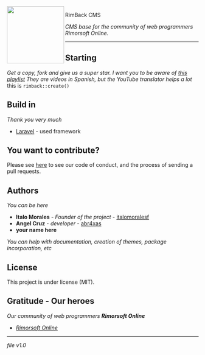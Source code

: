 <img align="left" width="150" src="https://rimorsoft.com/asset/imagen/logo.png">

RimBack CMS

_CMS base for the community of web programmers Rimorsoft Online._

---

## Starting

_Get a copy, fork and give us a super star. I want you to be aware of [this playlist](https://www.youtube.com/watch?v=SRpYm5K__hQ&list=PLhCiuvlix-rQXtJOYDEpjn41TLsFSaM49) They are videos in Spanish, but the YouTube translator helps a lot_ this is `rimback::create()`

## Build in

_Thank you very much_

* [Laravel](https://www.laravel.com/) - used framework

## You want to contribute?

Please see [here](https://rimorsoft.com/rimback) to see our code of conduct, and the process of sending a pull requests.

## Authors

_You can be here_

* **Italo Morales** - *Founder of the project* - [italomoralesf](https://github.com/italomoralesf)
* **Angel Cruz** - *developer* - [abr4xas](https://github.com/abr4xas)
* **your name here**

_You can help with documentation, creation of themes, package incorporation, etc_

## License

This project is under license (MIT).

## Gratitude - Our heroes

_Our community of web programmers **Rimorsoft Online**_

* *[Rimorsoft Online](https://rimorsoft.com/)*

---
_file v1.0_